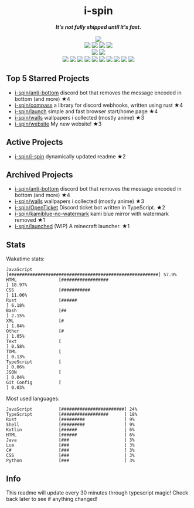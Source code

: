 <!-- deno-fmt-ignore-file -->
<h1 align="center">i-spin</h1>
<div align="center">
  <b><i>It's not fully shipped until it's fast.</i></b>
  <br />
  <br />
  <img src="https://img.shields.io/badge/Discord-sourTaste000%232391-ffcee0?labelColor=4c566a&logo=Discord" />
  <br />
  <img src="https://img.shields.io/badge/-Vim-%23e9d3d0?logo=Vim&labelColor=4c566a" />
  <img src="https://img.shields.io/badge/-CLion-%23f4d3d5?logo=CLion&labelColor=4c566a" />
  <img src="https://img.shields.io/badge/-IntellJ IDEA-%23ffd3da?logo=IntelliJIDEA&labelColor=4c566a" />
  <img src="https://img.shields.io/badge/-Visual Studio Code-%23ffc9e5?logo=VisualStudioCode&labelColor=4c566a" />
  <br />
  <img src="https://img.shields.io/badge/-macOS-%23ffaaea?logo=macOS&labelColor=4c566a" />
  <img src="https://img.shields.io/badge/-Linux-%23ffb4ed?logo=Linux&labelColor=4c566a" />
  <br />
<img src="https://img.shields.io/badge/-TypeScript-fae1dd" />
<img src="https://img.shields.io/badge/-Rust-ffd7ba" />
<img src="https://img.shields.io/badge/-JavaScript-f8edeb" />
<img src="https://img.shields.io/badge/-other-fec5bb" />
<img src="https://img.shields.io/badge/-Shell-d8e2dc" />
<img src="https://img.shields.io/badge/-Kotlin-e8e8e4" />
<img src="https://img.shields.io/badge/-Java-fec89a" />
<img src="https://img.shields.io/badge/-HTML-ece4db" />
<img src="https://img.shields.io/badge/-Lua-fcd5ce" />
<img src="https://img.shields.io/badge/-C#-ffe5d9" />
  <br />
</div>

## Top 5 Starred Projects

- [i-spin/anti-bottom](https://github.com/i-spin/anti-bottom) discord bot that removes the message encoded in bottom (and more) ★4
- [i-spin/compass](https://github.com/i-spin/compass) a library for discord webhooks, written using rust ★4
- [i-spin/launch](https://github.com/i-spin/launch) simple and fast browser start/home page ★4
- [i-spin/walls](https://github.com/i-spin/walls) wallpapers i collected (mostly anime) ★3
- [i-spin/website](https://github.com/i-spin/website) My new website! ★3

## Active Projects

- [i-spin/i-spin](https://github.com/i-spin/i-spin) dynamically updated readme ★2

## Archived Projects

- [i-spin/anti-bottom](https://github.com/i-spin/anti-bottom) discord bot that removes the message encoded in bottom (and more) ★4
- [i-spin/walls](https://github.com/i-spin/walls) wallpapers i collected (mostly anime) ★3
- [i-spin/OpenTicket](https://github.com/i-spin/OpenTicket) Discord ticket bot written in TypeScript. ★2
- [i-spin/kamiblue-no-watermark](https://github.com/i-spin/kamiblue-no-watermark) kami blue mirror with watermark removed ★1
- [i-spin/launched](https://github.com/i-spin/launched) (WIP) A minecraft launcher. ★1

## Stats

Wakatime stats:
```
JavaScript          [#########################################################] 57.9%
HTML                [##################                                      ] 18.97%
CSS                 [###########                                             ] 11.06%
Rust                [######                                                  ] 6.18%
Bash                [##                                                      ] 2.15%
XML                 [#                                                       ] 1.84%
Other               [#                                                       ] 1.05%
Text                [                                                        ] 0.58%
TOML                [                                                        ] 0.13%
TypeScript          [                                                        ] 0.06%
JSON                [                                                        ] 0.04%
Git Config          [                                                        ] 0.03%
```

Most used languages:
```
JavaScript          [########################] 24%
TypeScript          [##################      ] 18%
Rust                [#########               ] 9%
Shell               [#########               ] 9%
Kotlin              [######                  ] 6%
HTML                [######                  ] 6%
Java                [###                     ] 3%
Lua                 [###                     ] 3%
C#                  [###                     ] 3%
CSS                 [###                     ] 3%
Python              [###                     ] 3%
```

## Info

This readme will update every 30 minutes through typescript magic! Check back later to see if anything changed!
